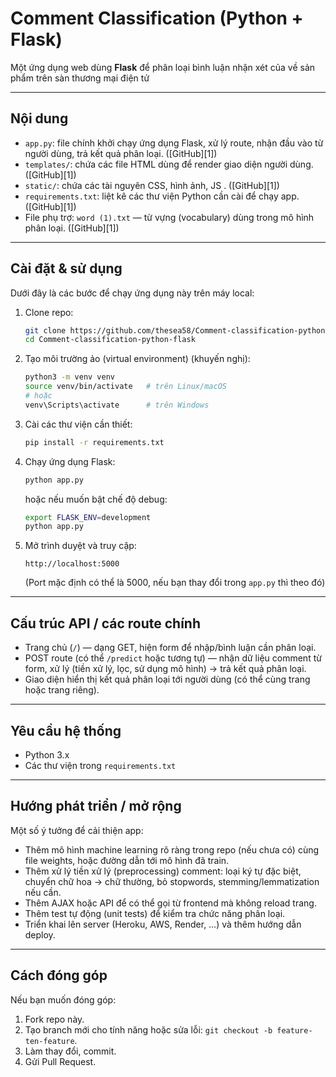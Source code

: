 
# Comment Classification (Python + Flask)

Một ứng dụng web dùng **Flask** để phân loại bình luận nhận xét của về sản phẩm trên sàn thương mại điện tử

---

## Nội dung

* `app.py`: file chính khởi chạy ứng dụng Flask, xử lý route, nhận đầu vào từ người dùng, trả kết quả phân loại. ([GitHub][1])
* `templates/`: chứa các file HTML dùng để render giao diện người dùng. ([GitHub][1])
* `static/`: chứa các tài nguyên CSS, hình ảnh, JS . ([GitHub][1])
* `requirements.txt`: liệt kê các thư viện Python cần cài để chạy app. ([GitHub][1])
* File phụ trợ: `word (1).txt` — từ vựng (vocabulary) dùng trong mô hình phân loại. ([GitHub][1])

---

## Cài đặt & sử dụng

Dưới đây là các bước để chạy ứng dụng này trên máy local:

1. Clone repo:

   ```bash
   git clone https://github.com/thesea58/Comment-classification-python-flask.git
   cd Comment-classification-python-flask
   ```

2. Tạo môi trường ảo (virtual environment) (khuyến nghị):

   ```bash
   python3 -m venv venv
   source venv/bin/activate   # trên Linux/macOS
   # hoặc
   venv\Scripts\activate      # trên Windows
   ```

3. Cài các thư viện cần thiết:

   ```bash
   pip install -r requirements.txt
   ```

4. Chạy ứng dụng Flask:

   ```bash
   python app.py
   ```

   hoặc nếu muốn bật chế độ debug:

   ```bash
   export FLASK_ENV=development
   python app.py
   ```

5. Mở trình duyệt và truy cập:

   ```
   http://localhost:5000
   ```

   (Port mặc định có thể là 5000, nếu bạn thay đổi trong `app.py` thì theo đó)

---

## Cấu trúc API / các route chính

* Trang chủ (`/`) — dạng GET, hiện form để nhập/bình luận cần phân loại.
* POST route (có thể `/predict` hoặc tương tự) — nhận dữ liệu comment từ form, xử lý (tiền xử lý, lọc, sử dụng mô hình) → trả kết quả phân loại.
* Giao diện hiển thị kết quả phân loại tới người dùng (có thể cùng trang hoặc trang riêng).

---

## Yêu cầu hệ thống

* Python 3.x
* Các thư viện trong `requirements.txt`
---

## Hướng phát triển / mở rộng

Một số ý tưởng để cải thiện app:

* Thêm mô hình machine learning rõ ràng trong repo (nếu chưa có) cùng file weights, hoặc đường dẫn tới mô hình đã train.
* Thêm xử lý tiền xử lý (preprocessing) comment: loại ký tự đặc biệt, chuyển chữ hoa → chữ thường, bỏ stopwords, stemming/lemmatization nếu cần.
* Thêm AJAX hoặc API để có thể gọi từ frontend mà không reload trang.
* Thêm test tự động (unit tests) để kiểm tra chức năng phân loại.
* Triển khai lên server (Heroku, AWS, Render, …) và thêm hướng dẫn deploy.

---

## Cách đóng góp

Nếu bạn muốn đóng góp:

1. Fork repo này.
2. Tạo branch mới cho tính năng hoặc sửa lỗi: `git checkout -b feature-ten-feature`.
3. Làm thay đổi, commit.
4. Gửi Pull Request.
